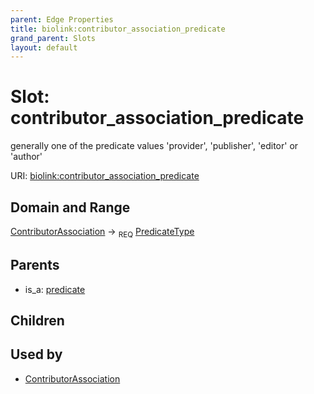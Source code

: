 ```yaml
---
parent: Edge Properties
title: biolink:contributor_association_predicate
grand_parent: Slots
layout: default
---
```


# Slot: contributor_association_predicate


generally one of the predicate values 'provider', 'publisher', 'editor' or 'author'

URI: [biolink:contributor_association_predicate](https://w3id.org/biolink/vocab/contributor_association_predicate)

## Domain and Range

[ContributorAssociation](ContributorAssociation.md) ->  <sub>REQ</sub> [PredicateType](types/PredicateType.md)

## Parents

 *  is_a: [predicate](predicate.md)

## Children


## Used by

 * [ContributorAssociation](ContributorAssociation.md)
